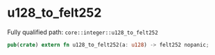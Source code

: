 # u128_to_felt252

Fully qualified path: `core::integer::u128_to_felt252`

```rust
pub(crate) extern fn u128_to_felt252(a: u128) -> felt252 nopanic;
```

